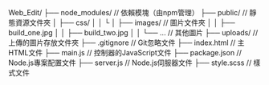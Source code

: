 Web_Edit/
├── node_modules/             // 依賴模塊（由npm管理）
├── public/                   // 靜態資源文件夾
│   ├── css/
│   │   └
│   ├── images/               // 圖片文件夾
│   │   ├── build_one.jpg
│   │   ├── build_two.jpg
│   │   └── ...               // 其他圖片
├── uploads/                  // 上傳的圖片存放文件夾
├── .gitignore                // Git忽略文件
├── index.html                // 主HTML文件
├── main.js                   // 控制器的JavaScript文件
├── package.json              // Node.js專案配置文件
├── server.js                 // Node.js伺服器文件
├── style.scss                // 樣式文件